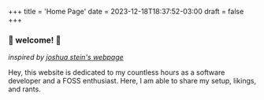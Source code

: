 +++
title = 'Home Page'
date = 2023-12-18T18:37:52-03:00
draft = false
+++

### 🚀 welcome! 🚀

_inspired by [joshua stein's webpage](https://jcs.org/)_

Hey, this website is dedicated to my countless
hours as a software developer and a FOSS
enthusiast. Here, I am able to share my setup,
likings, and rants.


